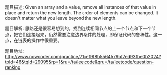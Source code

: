 ﻿题目描述:
Given an array and a value, remove all instances of that value in place and return the new length.
The order of elements can be changed. It doesn't matter what you leave beyond the new length.

题目解析:
思路还是很容易想到的，找到连续相同节点的上一个节点和下一个节点，把它们连接起来，仍然需要注意边界条件的处理，即保证代码的鲁棒性。这一点，在链表的操作中很重要。

题目地址:
http://www.nowcoder.com/practice/71cef9f8b5564579bf7ed93fbe0b2024?tpId=46&tqId=29095&rp=1&ru=/ta/leetcode&qru=/ta/leetcode/question-ranking